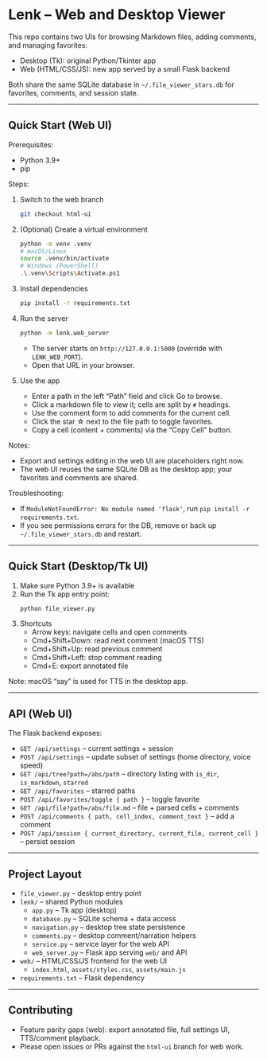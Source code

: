 # Lenk – Web and Desktop Viewer

This repo contains two UIs for browsing Markdown files, adding comments, and managing favorites:

- Desktop (Tk): original Python/Tkinter app
- Web (HTML/CSS/JS): new app served by a small Flask backend

Both share the same SQLite database in `~/.file_viewer_stars.db` for favorites, comments, and session state.

---

## Quick Start (Web UI)

Prerequisites:
- Python 3.9+
- pip

Steps:

1. Switch to the web branch
   ```bash
   git checkout html-ui
   ```

2. (Optional) Create a virtual environment
   ```bash
   python -m venv .venv
   # macOS/Linux
   source .venv/bin/activate
   # Windows (PowerShell)
   .\.venv\Scripts\Activate.ps1
   ```

3. Install dependencies
   ```bash
   pip install -r requirements.txt
   ```

4. Run the server
   ```bash
   python -m lenk.web_server
   ```
   - The server starts on `http://127.0.0.1:5000` (override with `LENK_WEB_PORT`).
   - Open that URL in your browser.

5. Use the app
   - Enter a path in the left “Path” field and click Go to browse.
   - Click a markdown file to view it; cells are split by `#` headings.
   - Use the comment form to add comments for the current cell.
   - Click the star ☆ next to the file path to toggle favorites.
   - Copy a cell (content + comments) via the “Copy Cell” button.

Notes:
- Export and settings editing in the web UI are placeholders right now.
- The web UI reuses the same SQLite DB as the desktop app; your favorites and comments are shared.

Troubleshooting:
- If `ModuleNotFoundError: No module named 'flask'`, run `pip install -r requirements.txt`.
- If you see permissions errors for the DB, remove or back up `~/.file_viewer_stars.db` and restart.

---

## Quick Start (Desktop/Tk UI)

1. Make sure Python 3.9+ is available
2. Run the Tk app entry point:
   ```bash
   python file_viewer.py
   ```
3. Shortcuts
   - Arrow keys: navigate cells and open comments
   - Cmd+Shift+Down: read next comment (macOS TTS)
   - Cmd+Shift+Up: read previous comment
   - Cmd+Shift+Left: stop comment reading
   - Cmd+E: export annotated file

Note: macOS “say” is used for TTS in the desktop app.

---

## API (Web UI)

The Flask backend exposes:
- `GET /api/settings` – current settings + session
- `POST /api/settings` – update subset of settings (home directory, voice speed)
- `GET /api/tree?path=/abs/path` – directory listing with `is_dir`, `is_markdown`, `starred`
- `GET /api/favorites` – starred paths
- `POST /api/favorites/toggle { path }` – toggle favorite
- `GET /api/file?path=/abs/file.md` – file + parsed cells + comments
- `POST /api/comments { path, cell_index, comment_text }` – add a comment
- `POST /api/session { current_directory, current_file, current_cell }` – persist session

---

## Project Layout

- `file_viewer.py` – desktop entry point
- `lenk/` – shared Python modules
  - `app.py` – Tk app (desktop)
  - `database.py` – SQLite schema + data access
  - `navigation.py` – desktop tree state persistence
  - `comments.py` – desktop comment/narration helpers
  - `service.py` – service layer for the web API
  - `web_server.py` – Flask app serving `web/` and API
- `web/` – HTML/CSS/JS frontend for the web UI
  - `index.html`, `assets/styles.css`, `assets/main.js`
- `requirements.txt` – Flask dependency

---

## Contributing

- Feature parity gaps (web): export annotated file, full settings UI, TTS/comment playback.
- Please open issues or PRs against the `html-ui` branch for web work.

